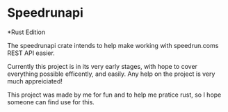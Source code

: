 # Speedrunapi  

*Rust Edition

The speedrunapi crate intends to help make working with speedrun.coms REST API easier.

Currently this project is in its very early stages, with hope to cover everything possible efficently, and easily. Any help on the project is very much appreiciated!

This project was made by me for fun and to help me pratice rust, so I hope someone can find use for this.